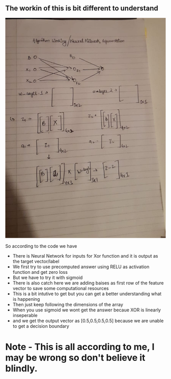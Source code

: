 ## The workin of this is bit different to understand 

![Image](https://github.com/Anshuman-37/MLIS_2/blob/main/examples/intro/Neural_Representaino.jpg?raw=true)


So according to the code we have 

- There is Neural Network for inputs for Xor function and it is output as the target vector/label
- We first try to use precomputed answer using RELU as activation function and get zero loss 
- But we have to try it with sigmoid
- There is also catch here we are adding baises as first row of the feature vector to save some computational resources 
- This is a bit intutive to get but you can get a better understanding what is happening 
- Then just keep following the dimensions of the array 
- When you use sigmoid we wont get the answer becaue XOR is linearly inseperable
- and we get the output vector as [0.5,0.5,0.5,0.5] because we are unable to get a decision boundary 


# Note - This is all according to me, I may be wrong so don't believe it blindly.
